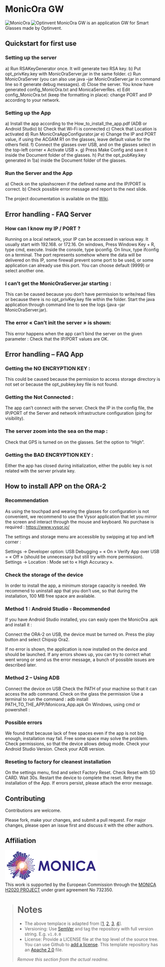 # MonicOra GW
<!-- Short description of the project. -->
![MonicOra](https://github.com/jbenadik/MonicOra/blob/master/Pictures/MonicOra.png)
![Optinvent](https://github.com/jbenadik/MonicOra/blob/master/Pictures/Optinvent.png)
MonicOra GW is an application GW for Smart Glasses made by Optinvent.

<!-- A teaser figure may be added here. It is best to keep the figure small (<500KB) and in the same repo -->


## Quickstart for first use
<!-- Instruction to make the project up and running. -->

### Setting up the server
a) Run RSAKeyGenerator once. It will generate two RSA key.
b) Put opt_privKey.key with MonicOraServer.jar in the same folder.
c) Run MonicOraServer (you can also use java –jar MonicOraServer.jar in command line so it generate debug
messages).
d) Close the server. You know have generated config_MonicOra.txt and MonicaServerRes.
e) Edit config_MonicOra.txt (keep the formatting in place): change PORT and IP according to your network.

### Setting up the App
a) Install the app according to the How_to_install_the_app.pdf (ADB or Android Studio)
b) Check that Wi-Fi is connected
c) Check that Location is activated
d) Run MonicOraAppConfigurator.jar
e) Change the IP and PORT value, if using the ACGAM R1 on the glasses, leave default value for the others field.
f) Connect the glasses over USB, and on the glasses select in the top-left corner « Activate USB ».
g) Press Make Config and save it inside the Document folder of the glasses.
h) Put the opt_pubKey.key generated in 1)a) inside the Document folder of the glasses.

### Run the Server and the App
a) Check on the splashscreen if the defined name and the IP/PORT is correct.
b) Check possible error message and report to the next slide.

The project documentation is available on the [Wiki](https://github.com/MONICA-Project/template/wiki).

## Error handling - FAQ Server

### How can I know my IP / PORT ?
Running on a local network, your IP can be accessed in various way. It usually start with 192.168. or 172.16. On windows, Press Windows Key + R, type cmd,
execute. Inside the console, type ipconfig. On linux, type ifconfig on a terminal. The port represents somehow where the data will be delivered on this IP, some firewall prevent some port to be used, or some application can already use this port. You can choose default (9999) or select another one.

### I can’t get the MonicOraServer.jar starting :
This can be caused because you don’t have permission to write/read files or because there is no opt_privKey.key file within the folder. Start the
java application through command line to see the logs (java –jar MonicOraServer.jar).

### The error « Can’t init the server » is shown:
This error happens when the app can’t bind the server on the given parameter : Check that the IP/PORT values are OK.

## Error handling – FAQ App
### Getting the NO ENCRYPTION KEY :
This could be caused because the permission to access storage directory is not set or because the opt_pubkey.key file is not found.

### Getting the Not Connected :
The app can’t connect with the server. Check the IP in the config file, the IP/PORT of the Server and network infrastructure configuration (ping for visibility).

### The server zoom into the sea on the map :
Check that GPS is turned on on the glasses. Set the option to “High”.

### Getting the BAD ENCRYPTION KEY :
Either the app has closed during initialization, either the public key is not related with the server private key.




## How to install APP on the ORA-2
<!-- Deployment/Installation instructions. If this is software library, change this section to "Usage" and give usage examples -->

### Recommendation

As using the touchpad and wearing the glasses for configuration is not convenient, we recommend to use the Vysor application that let you mirror the screen and interact through the mouse and keyboard. No purchase is required : https://www.vysor.io/

The settings and storage menu are accessible by swipping at top and left corner :

Settings -> Developer option:
USB Debugging = « On »
Verify App over USB = « Off » (should be unnecessary
but still try with more permission).
Settings -> Location :
Mode set to « High Accuracy ».

### Check the storage of the device

In order to install the app, a minimum storage capacity is needed.
We recommend to uninstall app that you don’t use, so that during the installation, 100 MB free space are available.

### Method 1 : Android Studio - Recommended
If you have Android Studio installed, you can easly open the MonicOra .apk and install it :



Connect the ORA-2 on USB, the device must be turned on. Press the play button and select Chipsip Ora2.



If no error is shown, the application is now installed on the device and should be launched.
If any errors shows up, you can try to correct what went wrong or send us the error message, a bunch of possible issues are described later.

### Method 2 – Using ADB
Connect the device on USB
Check the PATH of your machine so that it can access the adb command.
Check on the glass the permission
Use a terminal to run the command : adb install
PATH_TO_THE_APP/Monicora_App.apk
On Windows, using cmd or powershell :


### Possible errors
We found that because lack of free spaces even if the app is not big enough, installation may fail. Free some space may solve the problem.
Check permissions, so that the device allows debug mode.
Check your Android Studio Version.
Check your ADB version.


### Reseting to factory for cleanest installation
On the settings menu, find and select Factory Reset. Check Reset with SD CARD.
Wait 30s.
Restart the device to complete the reset.
Retry the installation of the App.
If errors persist, please attach the error message.




## Contributing
Contributions are welcome. 

Please fork, make your changes, and submit a pull request. For major changes, please open an issue first and discuss it with the other authors.

## Affiliation
![MONICA](https://github.com/MONICA-Project/template/raw/master/monica.png)  
This work is supported by the European Commission through the [MONICA H2020 PROJECT](https://www.monica-project.eu) under grant agreement No 732350.

> # Notes
>
> * The above templace is adapted from [[1](https://github.com/cpswarm/template), [2](https://www.makeareadme.com), [3](https://gist.github.com/PurpleBooth/109311bb0361f32d87a2), [4](https://github.com/dbader/readme-template)].
> * Versioning: Use [SemVer](http://semver.org/) and tag the repository with full version string. E.g. `v1.0.0`
> * License: Provide a LICENSE file at the top level of the source tree. You can use Github to [add a license](https://help.github.com/en/articles/adding-a-license-to-a-repository). This template repository has an [Apache 2.0](LICENSE) file.
>
> *Remove this section from the actual readme.*
